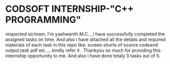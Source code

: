 # CODSOFT INTERNSHIP-"C++ PROGRAMMING"

respected sir/mam, I'm yashwanth.M.C. , i have successfully completed the assigned tasks on time. And also i have attached all the details and required materials of each task in this repo like: screen shorts of source codeand output,task pdf etc..., kindly refer it . Thankyou so much for providing this internship opportunity to me. And also i have done totaly 3 tasks out of 5.
